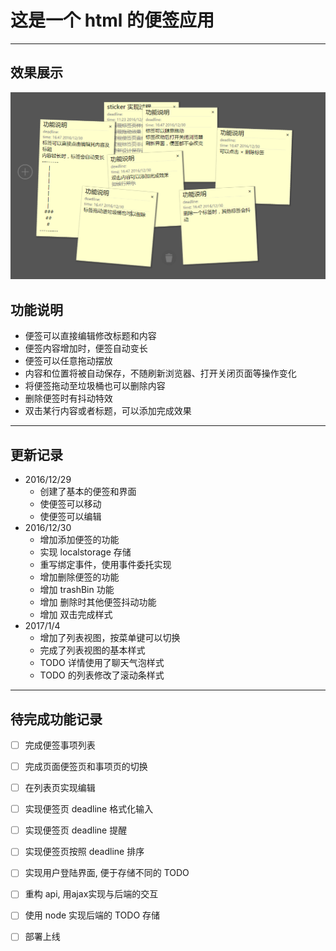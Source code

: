 # 这是一个 html 的便签应用
---
## 效果展示
![ShowImg](pic/v0_12.PNG)

## 功能说明
- 便签可以直接编辑修改标题和内容
- 便签内容增加时，便签自动变长
- 便签可以任意拖动摆放
- 内容和位置将被自动保存，不随刷新浏览器、打开关闭页面等操作变化
- 将便签拖动至垃圾桶也可以删除内容
- 删除便签时有抖动特效
- 双击某行内容或者标题，可以添加完成效果

---
## 更新记录
- 2016/12/29
	- 创建了基本的便签和界面
	- 使便签可以移动
	- 使便签可以编辑
- 2016/12/30
	- 增加添加便签的功能
	- 实现 localstorage 存储
	- 重写绑定事件，使用事件委托实现
	- 增加删除便签的功能
	- 增加 trashBin 功能
	- 增加 删除时其他便签抖动功能
	- 增加 双击完成样式
- 2017/1/4
	- 增加了列表视图，按菜单键可以切换
	- 完成了列表视图的基本样式
	- TODO 详情使用了聊天气泡样式
	- TODO 的列表修改了滚动条样式

---
## 待完成功能记录
- [ ] 完成便签事项列表
- [ ] 完成页面便签页和事项页的切换
- [ ] 在列表页实现编辑
- [ ] 实现便签页 deadline 格式化输入 
- [ ] 实现便签页 deadline 提醒
- [ ] 实现便签页按照 deadline 排序
- [ ] 实现用户登陆界面, 便于存储不同的 TODO 
- [ ] 重构 api, 用ajax实现与后端的交互
- [ ] 使用 node 实现后端的 TODO 存储
- [ ] 部署上线

	